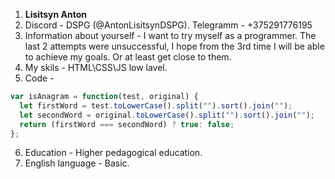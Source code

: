 1. **Lisitsyn Anton**
2. Discord - DSPG (@AntonLisitsynDSPG).
   Telegramm - +375291776195
3. Information about yourself - I want to try myself as a programmer. The last 2 attempts were unsuccessful, I hope from the 3rd time I will be able to achieve my goals. Or at least get close to them.
4. My skils - HTML\CSS\JS low lavel.
5. Code - 
```javascript
var isAnagram = function(test, original) {
  let firstWord = test.toLowerCase().split("").sort().join("");
  let secondWord = original.toLowerCase().split("").sort().join("");
  return (firstWord === secondWord) ? true: false;
};
```
6. Education - Higher pedagogical education.
7. English language - Basic.